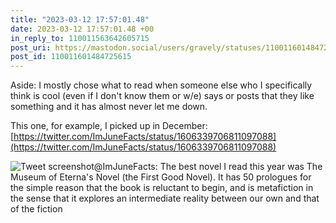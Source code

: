 ```yaml
---
title: "2023-03-12 17:57:01.48"
date: 2023-03-12 17:57:01.48 +00
in_reply_to: 110011563642605715
post_uri: https://mastodon.social/users/gravely/statuses/110011601484725615
post_id: 110011601484725615
---
```

Aside: I mostly chose what to read when someone else who I specifically think is cool (even if I don't know them or w/e) says or posts that they like something and it has almost never let me down.

This one, for example, I picked up in December: [https://twitter.com/ImJuneFacts/status/1606339706811097088](https://twitter.com/ImJuneFacts/status/1606339706811097088)


![Tweet screenshot@ImJuneFacts: The best novel I read this year was The Museum of Eterna's Novel (the First Good Novel). It has 50 prologues for the simple reason that the book is reluctant to begin, and is metafiction in the sense that it explores an intermediate reality between our own and that of the fiction](/images/110011601084042953.png)

